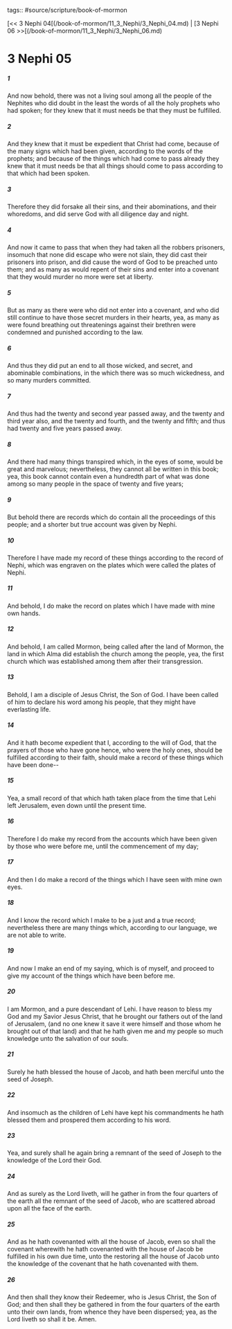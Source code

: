 tags:: #source/scripture/book-of-mormon

[<< 3 Nephi 04[(/book-of-mormon/11_3_Nephi/3_Nephi_04.md) | [3 Nephi 06 >>[(/book-of-mormon/11_3_Nephi/3_Nephi_06.md)

# 3 Nephi 05

##### 1

And now behold, there was not a living soul among all the people of the Nephites who did doubt in the least the words of all the holy prophets who had spoken; for they knew that it must needs be that they must be fulfilled.

##### 2

And they knew that it must be expedient that Christ had come, because of the many signs which had been given, according to the words of the prophets; and because of the things which had come to pass already they knew that it must needs be that all things should come to pass according to that which had been spoken.

##### 3

Therefore they did forsake all their sins, and their abominations, and their whoredoms, and did serve God with all diligence day and night.

##### 4

And now it came to pass that when they had taken all the robbers prisoners, insomuch that none did escape who were not slain, they did cast their prisoners into prison, and did cause the word of God to be preached unto them; and as many as would repent of their sins and enter into a covenant that they would murder no more were set at liberty.

##### 5

But as many as there were who did not enter into a covenant, and who did still continue to have those secret murders in their hearts, yea, as many as were found breathing out threatenings against their brethren were condemned and punished according to the law.

##### 6

And thus they did put an end to all those wicked, and secret, and abominable combinations, in the which there was so much wickedness, and so many murders committed.

##### 7

And thus had the twenty and second year passed away, and the twenty and third year also, and the twenty and fourth, and the twenty and fifth; and thus had twenty and five years passed away.

##### 8

And there had many things transpired which, in the eyes of some, would be great and marvelous; nevertheless, they cannot all be written in this book; yea, this book cannot contain even a hundredth part of what was done among so many people in the space of twenty and five years;

##### 9

But behold there are records which do contain all the proceedings of this people; and a shorter but true account was given by Nephi.

##### 10

Therefore I have made my record of these things according to the record of Nephi, which was engraven on the plates which were called the plates of Nephi.

##### 11

And behold, I do make the record on plates which I have made with mine own hands.

##### 12

And behold, I am called Mormon, being called after the land of Mormon, the land in which Alma did establish the church among the people, yea, the first church which was established among them after their transgression.

##### 13

Behold, I am a disciple of Jesus Christ, the Son of God. I have been called of him to declare his word among his people, that they might have everlasting life.

##### 14

And it hath become expedient that I, according to the will of God, that the prayers of those who have gone hence, who were the holy ones, should be fulfilled according to their faith, should make a record of these things which have been done--

##### 15

Yea, a small record of that which hath taken place from the time that Lehi left Jerusalem, even down until the present time.

##### 16

Therefore I do make my record from the accounts which have been given by those who were before me, until the commencement of my day;

##### 17

And then I do make a record of the things which I have seen with mine own eyes.

##### 18

And I know the record which I make to be a just and a true record; nevertheless there are many things which, according to our language, we are not able to write.

##### 19

And now I make an end of my saying, which is of myself, and proceed to give my account of the things which have been before me.

##### 20

I am Mormon, and a pure descendant of Lehi. I have reason to bless my God and my Savior Jesus Christ, that he brought our fathers out of the land of Jerusalem, (and no one knew it save it were himself and those whom he brought out of that land) and that he hath given me and my people so much knowledge unto the salvation of our souls.

##### 21

Surely he hath blessed the house of Jacob, and hath been merciful unto the seed of Joseph.

##### 22

And insomuch as the children of Lehi have kept his commandments he hath blessed them and prospered them according to his word.

##### 23

Yea, and surely shall he again bring a remnant of the seed of Joseph to the knowledge of the Lord their God.

##### 24

And as surely as the Lord liveth, will he gather in from the four quarters of the earth all the remnant of the seed of Jacob, who are scattered abroad upon all the face of the earth.

##### 25

And as he hath covenanted with all the house of Jacob, even so shall the covenant wherewith he hath covenanted with the house of Jacob be fulfilled in his own due time, unto the restoring all the house of Jacob unto the knowledge of the covenant that he hath covenanted with them.

##### 26

And then shall they know their Redeemer, who is Jesus Christ, the Son of God; and then shall they be gathered in from the four quarters of the earth unto their own lands, from whence they have been dispersed; yea, as the Lord liveth so shall it be. Amen.
